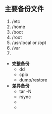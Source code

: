 ## 主要备份文件
1. /etc
2. /home
3. /boot
4. /root
5. /usr/local or /opt
6. /var
7. 
 
- **完整备份**
	- dd
	- cpio
	- dump/restore
- **差异备份**
	- tar -N
	- rsync
	- 
	- 
<!--stackedit_data:
eyJoaXN0b3J5IjpbMTc1MjE3NzYwNiwtMTIwNjQ2MTczNF19
-->